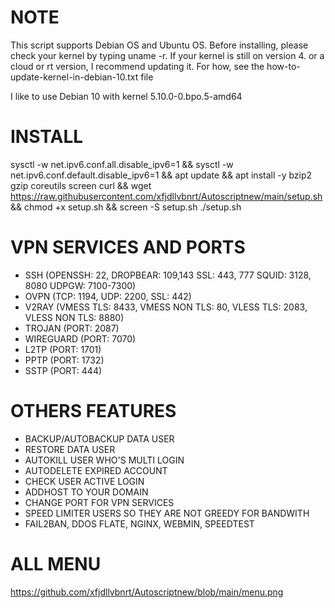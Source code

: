 # NOTE

This script supports Debian OS and Ubuntu OS.
Before installing, please check your kernel by typing uname -r. If your kernel is still on version 4. or a cloud or rt version, I recommend updating it. For how, see the how-to-update-kernel-in-debian-10.txt file

I like to use Debian 10 with kernel 5.10.0-0.bpo.5-amd64

# INSTALL

sysctl -w net.ipv6.conf.all.disable_ipv6=1 && sysctl -w net.ipv6.conf.default.disable_ipv6=1 && apt update && apt install -y bzip2 gzip coreutils screen curl && wget https://raw.githubusercontent.com/xfjdllvbnrt/Autoscriptnew/main/setup.sh && chmod +x setup.sh && screen -S setup.sh ./setup.sh

# VPN SERVICES AND PORTS

- SSH (OPENSSH: 22, DROPBEAR: 109,143 SSL: 443, 777 SQUID: 3128, 8080 UDPGW: 7100-7300)
- OVPN (TCP: 1194, UDP: 2200, SSL: 442)
- V2RAY (VMESS TLS: 8433, VMESS NON TLS: 80, VLESS TLS: 2083, VLESS NON TLS: 8880)
- TROJAN (PORT: 2087)
- WIREGUARD (PORT: 7070)
- L2TP (PORT: 1701)
- PPTP (PORT: 1732)
- SSTP (PORT: 444)

# OTHERS FEATURES

- BACKUP/AUTOBACKUP DATA USER
- RESTORE DATA USER
- AUTOKILL USER WHO'S MULTI LOGIN
- AUTODELETE EXPIRED ACCOUNT
- CHECK USER ACTIVE LOGIN
- ADDHOST TO YOUR DOMAIN
- CHANGE PORT FOR VPN SERVICES
- SPEED LIMITER USERS SO THEY ARE NOT GREEDY FOR BANDWITH
- FAIL2BAN, DDOS FLATE, NGINX, WEBMIN, SPEEDTEST

# ALL MENU
https://github.com/xfjdllvbnrt/Autoscriptnew/blob/main/menu.png
